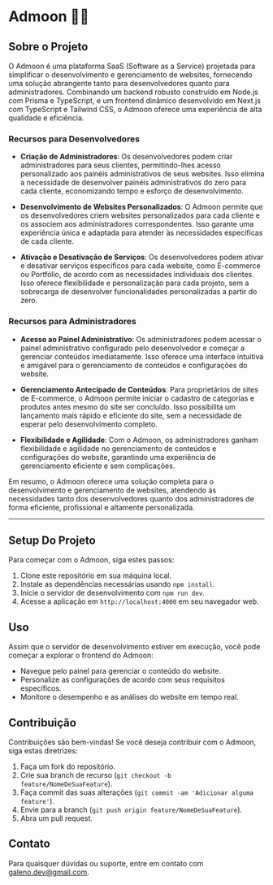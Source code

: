# Admoon 💙🌙
## Sobre o Projeto

O Admoon é uma plataforma SaaS (Software as a Service) projetada para simplificar o desenvolvimento e gerenciamento de websites, fornecendo uma solução abrangente tanto para desenvolvedores quanto para administradores. Combinando um backend robusto construído em Node.js com Prisma e TypeScript, e um frontend dinâmico desenvolvido em Next.js com TypeScript e Tailwind CSS, o Admoon oferece uma experiência de alta qualidade e eficiência.

### Recursos para Desenvolvedores

- **Criação de Administradores**: Os desenvolvedores podem criar administradores para seus clientes, permitindo-lhes acesso personalizado aos painéis administrativos de seus websites. Isso elimina a necessidade de desenvolver painéis administrativos do zero para cada cliente, economizando tempo e esforço de desenvolvimento.

- **Desenvolvimento de Websites Personalizados**: O Admoon permite que os desenvolvedores criem websites personalizados para cada cliente e os associem aos administradores correspondentes. Isso garante uma experiência única e adaptada para atender às necessidades específicas de cada cliente.

- **Ativação e Desativação de Serviços**: Os desenvolvedores podem ativar e desativar serviços específicos para cada website, como E-commerce ou Portfólio, de acordo com as necessidades individuais dos clientes. Isso oferece flexibilidade e personalização para cada projeto, sem a sobrecarga de desenvolver funcionalidades personalizadas a partir do zero.

### Recursos para Administradores

- **Acesso ao Painel Administrativo**: Os administradores podem acessar o painel administrativo configurado pelo desenvolvedor e começar a gerenciar conteúdos imediatamente. Isso oferece uma interface intuitiva e amigável para o gerenciamento de conteúdos e configurações do website.

- **Gerenciamento Antecipado de Conteúdos**: Para proprietários de sites de E-commerce, o Admoon permite iniciar o cadastro de categorias e produtos antes mesmo do site ser concluído. Isso possibilita um lançamento mais rápido e eficiente do site, sem a necessidade de esperar pelo desenvolvimento completo.

- **Flexibilidade e Agilidade**: Com o Admoon, os administradores ganham flexibilidade e agilidade no gerenciamento de conteúdos e configurações do website, garantindo uma experiência de gerenciamento eficiente e sem complicações.

Em resumo, o Admoon oferece uma solução completa para o desenvolvimento e gerenciamento de websites, atendendo às necessidades tanto dos desenvolvedores quanto dos administradores de forma eficiente, profissional e altamente personalizada.

---------
## Setup Do Projeto

Para começar com o Admoon, siga estes passos:

1. Clone este repositório em sua máquina local.
2. Instale as dependências necessárias usando `npm install`.
3. Inicie o servidor de desenvolvimento com `npm run dev`.
4. Acesse a aplicação em `http://localhost:4000` em seu navegador web.

## Uso

Assim que o servidor de desenvolvimento estiver em execução, você pode começar a explorar o frontend do Admoon:

- Navegue pelo painel para gerenciar o conteúdo do website.
- Personalize as configurações de acordo com seus requisitos específicos.
- Monitore o desempenho e as análises do website em tempo real.

## Contribuição

Contribuições são bem-vindas! Se você deseja contribuir com o Admoon, siga estas diretrizes:

1. Faça um fork do repositório.
2. Crie sua branch de recurso (`git checkout -b feature/NomeDeSuaFeature`).
3. Faça commit das suas alterações (`git commit -am 'Adicionar alguma feature'`).
4. Envie para a branch (`git push origin feature/NomeDeSuaFeature`).
5. Abra um pull request.

## Contato

Para quaisquer dúvidas ou suporte, entre em contato com [galeno.dev@gmail.com](mailto:galeno.dev@gmail.com).


